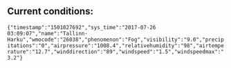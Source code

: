 ## Current conditions: 
 ``` {"timestamp":"1501027692","sys_time":"2017-07-26 03:09:07","name":"Tallinn-Harku","wmocode":"26038","phenomenon":"Fog","visibility":"9.0","precipitations":"0","airpressure":"1008.4","relativehumidity":"98","airtemperature":"12.7","winddirection":"89","windspeed":"1.5","windspeedmax":"3.2"} ```
